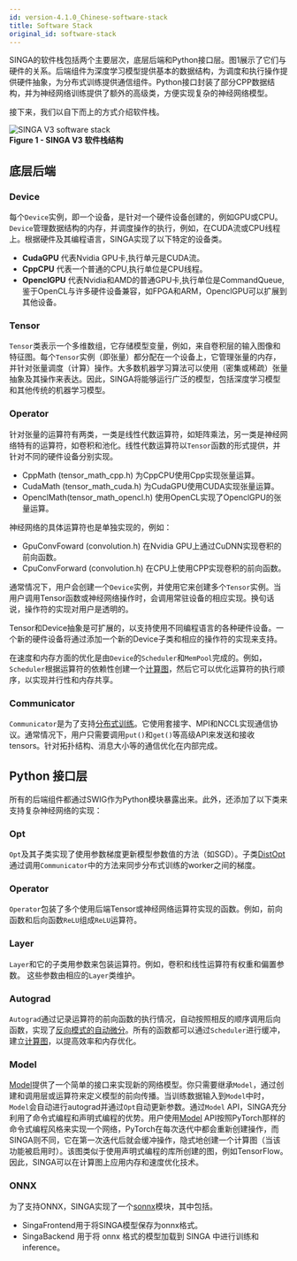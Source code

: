 ```yaml
---
id: version-4.1.0_Chinese-software-stack
title: Software Stack
original_id: software-stack
---
```


<!--- Licensed to the Apache Software Foundation (ASF) under one or more contributor license agreements.  See the NOTICE file distributed with this work for additional information regarding copyright ownership.  The ASF licenses this file to you under the Apache License, Version 2.0 (the "License"); you may not use this file except in compliance with the License.  You may obtain a copy of the License at http://www.apache.org/licenses/LICENSE-2.0 Unless required by applicable law or agreed to in writing, software distributed under the License is distributed on an "AS IS" BASIS, WITHOUT WARRANTIES OR CONDITIONS OF ANY KIND, either express or implied.  See the License for the specific language governing permissions and limitations under the License.  -->

SINGA的软件栈包括两个主要层次，底层后端和Python接口层。图1展示了它们与硬件的关系。后端组件为深度学习模型提供基本的数据结构，为调度和执行操作提供硬件抽象，为分布式训练提供通信组件。Python接口封装了部分CPP数据结构，并为神经网络训练提供了额外的高级类，方便实现复杂的神经网络模型。

接下来，我们以自下而上的方式介绍软件栈。

![SINGA V3 software stack](assets/singav3.1-sw.png) <br/> **Figure 1 - SINGA V3
软件栈结构**

## 底层后端

### Device

每个`Device`实例，即一个设备，是针对一个硬件设备创建的，例如GPU或CPU。`Device`管理数据结构的内存，并调度操作的执行，例如，在CUDA流或CPU线程上。根据硬件及其编程语言，SINGA实现了以下特定的设备类。

- **CudaGPU** 代表Nvidia GPU卡,执行单元是CUDA流。
- **CppCPU** 代表一个普通的CPU,执行单位是CPU线程。
- **OpenclGPU** 代表Nvidia和AMD的普通GPU卡,执行单位是CommandQueue,鉴于OpenCL与许多硬件设备兼容，如FPGA和ARM，OpenclGPU可以扩展到其他设备。

### Tensor

`Tensor`类表示一个多维数组，它存储模型变量，例如，来自卷积层的输入图像和特征图。每个`Tensor`实例（即张量）都分配在一个设备上，它管理张量的内存，并针对张量调度（计算）操作。大多数机器学习算法可以使用（密集或稀疏）张量抽象及其操作来表达。因此，SINGA将能够运行广泛的模型，包括深度学习模型和其他传统的机器学习模型。

### Operator

针对张量的运算符有两类，一类是线性代数运算符，如矩阵乘法，另一类是神经网络特有的运算符，如卷积和池化。线性代数运算符以`Tensor`函数的形式提供，并针对不同的硬件设备分别实现。

- CppMath (tensor_math_cpp.h) 为CppCPU使用Cpp实现张量运算。
- CudaMath (tensor_math_cuda.h) 为CudaGPU使用CUDA实现张量运算。
- OpenclMath(tensor_math_opencl.h) 使用OpenCL实现了OpenclGPU的张量运算。

神经网络的具体运算符也是单独实现的，例如：

- GpuConvFoward (convolution.h) 在Nvidia GPU上通过CuDNN实现卷积的前向函数。
- CpuConvForward (convolution.h) 在CPU上使用CPP实现卷积的前向函数。

通常情况下，用户会创建一个`Device`实例，并使用它来创建多个`Tensor`实例。当用户调用Tensor函数或神经网络操作时，会调用常驻设备的相应实现。换句话说，操作符的实现对用户是透明的。

Tensor和Device抽象是可扩展的，以支持使用不同编程语言的各种硬件设备。一个新的硬件设备将通过添加一个新的Device子类和相应的操作符的实现来支持。

在速度和内存方面的优化是由`Device`的`Scheduler`和`MemPool`完成的。例如，`Scheduler`根据运算符的依赖性创建一个[计算图](./graph)，然后它可以优化运算符的执行顺序，以实现并行性和内存共享。

### Communicator

`Communicator`是为了支持[分布式训练](./dist-train)。它使用套接字、MPI和NCCL实现通信协议。通常情况下，用户只需要调用`put()`和`get()`等高级API来发送和接收tensors。针对拓扑结构、消息大小等的通信优化在内部完成。

## Python 接口层

所有的后端组件都通过SWIG作为Python模块暴露出来。此外，还添加了以下类来支持复杂神经网络的实现：

### Opt

`Opt`及其子类实现了使用参数梯度更新模型参数值的方法（如SGD）。子类[DistOpt](./dist-train)通过调用`Communicator`中的方法来同步分布式训练的worker之间的梯度。

### Operator

`Operator`包装了多个使用后端Tensor或神经网络运算符实现的函数。例如，前向函数和后向函数`ReLU`组成`ReLU`运算符。

### Layer

`Layer`和它的子类用参数来包装运算符。例如，卷积和线性运算符有权重和偏置参数。 这些参数由相应的`Layer`类维护。

### Autograd


`Autograd`通过记录运算符的前向函数的执行情况，自动按照相反的顺序调用后向函数，实现了[反向模式的自动微分](https://rufflewind.com/2016-12-30/reverse-mode-automatic-differentiation)。所有的函数都可以通过`Scheduler`进行缓冲，建立[计算图](./graph)，以提高效率和内存优化。

### Model


[Model](./graph)提供了一个简单的接口来实现新的网络模型。你只需要继承`Model`，通过创建和调用层或运算符来定义模型的前向传播。当训练数据输入到`Model`中时，`Model`会自动进行autograd并通过`Opt`自动更新参数。通过`Model` API，SINGA充分利用了命令式编程和声明式编程的优势。用户使用[Model](./graph) API按照PyTorch那样的命令式编程风格来实现一个网络，PyTorch在每次迭代中都会重新创建操作，而SINGA则不同，它在第一次迭代后就会缓冲操作，隐式地创建一个计算图（当该功能被启用时）。该图类似于使用声明式编程的库所创建的图，例如TensorFlow。因此，SINGA可以在计算图上应用内存和速度优化技术。

### ONNX


为了支持ONNX，SINGA实现了一个[sonnx](./onnx)模块，其中包括。

- SingaFrontend用于将SINGA模型保存为onnx格式。
- SingaBackend 用于将 onnx 格式的模型加载到 SINGA 中进行训练和inference。
